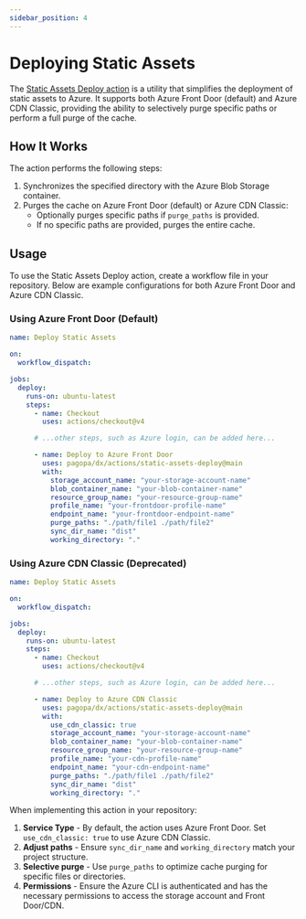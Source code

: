 ```yaml
---
sidebar_position: 4
---
```


# Deploying Static Assets

The
[Static Assets Deploy action](https://github.com/pagopa/dx/tree/main/actions/static-assets-deploy)
is a utility that simplifies the deployment of static assets to Azure. It
supports both Azure Front Door (default) and Azure CDN Classic, providing the
ability to selectively purge specific paths or perform a full purge of the
cache.

## How It Works

The action performs the following steps:

1. Synchronizes the specified directory with the Azure Blob Storage container.
2. Purges the cache on Azure Front Door (default) or Azure CDN Classic:
   - Optionally purges specific paths if `purge_paths` is provided.
   - If no specific paths are provided, purges the entire cache.

## Usage

To use the Static Assets Deploy action, create a workflow file in your
repository. Below are example configurations for both Azure Front Door and Azure
CDN Classic.

### Using Azure Front Door (Default)

```yaml
name: Deploy Static Assets

on:
  workflow_dispatch:

jobs:
  deploy:
    runs-on: ubuntu-latest
    steps:
      - name: Checkout
        uses: actions/checkout@v4

      # ...other steps, such as Azure login, can be added here...

      - name: Deploy to Azure Front Door
        uses: pagopa/dx/actions/static-assets-deploy@main
        with:
          storage_account_name: "your-storage-account-name"
          blob_container_name: "your-blob-container-name"
          resource_group_name: "your-resource-group-name"
          profile_name: "your-frontdoor-profile-name"
          endpoint_name: "your-frontdoor-endpoint-name"
          purge_paths: "./path/file1 ./path/file2"
          sync_dir_name: "dist"
          working_directory: "."
```

### Using Azure CDN Classic (Deprecated)

```yaml
name: Deploy Static Assets

on:
  workflow_dispatch:

jobs:
  deploy:
    runs-on: ubuntu-latest
    steps:
      - name: Checkout
        uses: actions/checkout@v4

      # ...other steps, such as Azure login, can be added here...

      - name: Deploy to Azure CDN Classic
        uses: pagopa/dx/actions/static-assets-deploy@main
        with:
          use_cdn_classic: true
          storage_account_name: "your-storage-account-name"
          blob_container_name: "your-blob-container-name"
          resource_group_name: "your-resource-group-name"
          profile_name: "your-cdn-profile-name"
          endpoint_name: "your-cdn-endpoint-name"
          purge_paths: "./path/file1 ./path/file2"
          sync_dir_name: "dist"
          working_directory: "."
```

When implementing this action in your repository:

1. **Service Type** - By default, the action uses Azure Front Door. Set
   `use_cdn_classic: true` to use Azure CDN Classic.
2. **Adjust paths** - Ensure `sync_dir_name` and `working_directory` match your
   project structure.
3. **Selective purge** - Use `purge_paths` to optimize cache purging for
   specific files or directories.
4. **Permissions** - Ensure the Azure CLI is authenticated and has the necessary
   permissions to access the storage account and Front Door/CDN.
